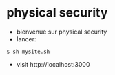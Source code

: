 # physical security
- bienvenue sur physical security
- lancer:
```
$ sh mysite.sh
```
- visit http://localhost:3000


